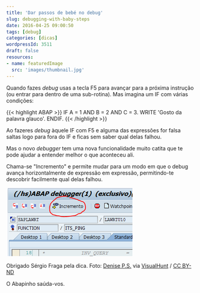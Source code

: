 ```yaml
---
title: 'Dar passos de bebé no debug'
slug: debugging-with-baby-steps
date: 2016-04-25 09:00:50
tags: [debug]
categories: [dicas]
wordpressId: 3511
draft: false
resources:
- name: featuredImage
  src: 'images/thumbnail.jpg'
---
```

Quando fazes _debug_ usas a tecla F5 para avançar para a próxima instrução (ou entrar para dentro de uma sub-rotina). Mas imagina um IF com várias condições:


{{< highlight ABAP >}}
IF A = 1 AND B = 2 AND C = 3.
  WRITE 'Gosto da palavra glauco'.
ENDIF.
{{< /highlight >}}

Ao fazeres _debug_ àquele IF com F5 e alguma das expressões for falsa saltas logo para fora do IF e ficas sem saber qual delas falhou.

Mas o novo _debugger_ tem uma nova funcionalidade muito catita que te pode ajudar a entender melhor o que aconteceu ali.

<!--more-->

Chama-se "Incremento" e permite mudar para um modo em que o debug avança horizontalmente de expressão em expressão, permitindo-te descobrir facilmente qual delas falhou.

![stepsize][1]

Obrigado Sérgio Fraga pela dica.
Foto: [Denise P.S.][2] via [VisualHunt][3] / [CC BY-ND][4]

O Abapinho saúda-vos.

   [1]: images/stepsize.png
   [2]: https://www.flickr.com/photos/runnever/5542838628/
   [3]: https://visualhunt.com
   [4]: https://creativecommons.org/licenses/by-nd/2.0/
